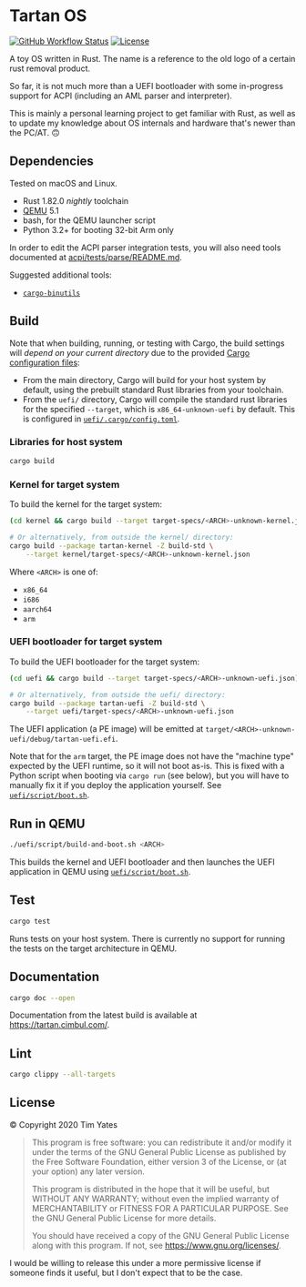 # Tartan OS

[![GitHub Workflow Status](https://img.shields.io/github/actions/workflow/status/cimbul/tartan-os/build.yml?branch=main)](https://github.com/cimbul/tartan-os/actions/workflows/build.yml)
[![License](https://img.shields.io/github/license/cimbul/tartan-os)](./LICENSE)

A toy OS written in Rust. The name is a reference to the old logo of a certain rust
removal product.

So far, it is not much more than a UEFI bootloader with some in-progress support for ACPI
(including an AML parser and interpreter).

This is mainly a personal learning project to get familiar with Rust, as well as to update
my knowledge about OS internals and hardware that's newer than the PC/AT. 🙃


## Dependencies

Tested on macOS and Linux.

  * Rust 1.82.0 _nightly_ toolchain
  * [QEMU](https://www.qemu.org/) 5.1
  * bash, for the QEMU launcher script
  * Python 3.2+ for booting 32-bit Arm only

In order to edit the ACPI parser integration tests, you will also need tools documented
at [acpi/tests/parse/README.md](acpi/tests/parse/).

Suggested additional tools:
  * [`cargo-binutils`](https://github.com/rust-embedded/cargo-binutils)


## Build

Note that when building, running, or testing with Cargo, the build settings will *depend
on your current directory* due to the provided [Cargo configuration
files](https://doc.rust-lang.org/cargo/reference/config.html):
  * From the main directory, Cargo will build for your host system by default, using the
    prebuilt standard Rust libraries from your toolchain.
  * From the `uefi/` directory, Cargo will compile the standard rust libraries for the
    specified `--target`, which is `x86_64-unknown-uefi` by default. This is configured in
    [`uefi/.cargo/config.toml`](uefi/.cargo/config.toml).

### Libraries for host system

```bash
cargo build
```

### Kernel for target system

To build the kernel for the target system:

```bash
(cd kernel && cargo build --target target-specs/<ARCH>-unknown-kernel.json)

# Or alternatively, from outside the kernel/ directory:
cargo build --package tartan-kernel -Z build-std \
    --target kernel/target-specs/<ARCH>-unknown-kernel.json
```

Where `<ARCH>` is one of:
  * `x86_64`
  * `i686`
  * `aarch64`
  * `arm`

### UEFI bootloader for target system

To build the UEFI bootloader for the target system:

```bash
(cd uefi && cargo build --target target-specs/<ARCH>-unknown-uefi.json)

# Or alternatively, from outside the uefi/ directory:
cargo build --package tartan-uefi -Z build-std \
    --target uefi/target-specs/<ARCH>-unknown-uefi.json
```

The UEFI application (a PE image) will be emitted at
`target/<ARCH>-unknown-uefi/debug/tartan-uefi.efi`.

Note that for the `arm` target, the PE image does not have the "machine type" expected by
the UEFI runtime, so it will not boot as-is. This is fixed with a Python script when
booting via `cargo run` (see below), but you will have to manually fix it if you deploy
the application yourself. See [`uefi/script/boot.sh`](uefi/script/boot.sh).


## Run in QEMU

```bash
./uefi/script/build-and-boot.sh <ARCH>
```

This builds the kernel and UEFI bootloader and then launches the UEFI application in QEMU
using [`uefi/script/boot.sh`](uefi/script/boot.sh).


## Test

```bash
cargo test
```

Runs tests on your host system. There is currently no support for running the tests on the
target architecture in QEMU.


## Documentation

```bash
cargo doc --open
```

Documentation from the latest build is available at https://tartan.cimbul.com/.


## Lint

```bash
cargo clippy --all-targets
```


## License

© Copyright 2020 Tim Yates

> This program is free software: you can redistribute it and/or modify
> it under the terms of the GNU General Public License as published by
> the Free Software Foundation, either version 3 of the License, or
> (at your option) any later version.
>
> This program is distributed in the hope that it will be useful,
> but WITHOUT ANY WARRANTY; without even the implied warranty of
> MERCHANTABILITY or FITNESS FOR A PARTICULAR PURPOSE.  See the
> GNU General Public License for more details.
>
> You should have received a copy of the GNU General Public License
> along with this program.  If not, see <https://www.gnu.org/licenses/>.

I would be willing to release this under a more permissive license if someone finds it
useful, but I don't expect that to be the case.
